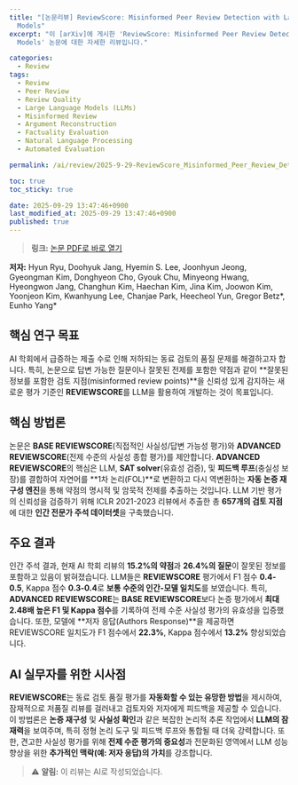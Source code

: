 ```yaml
---
title: "[논문리뷰] ReviewScore: Misinformed Peer Review Detection with Large Language
  Models"
excerpt: "이 [arXiv]에 게시한 'ReviewScore: Misinformed Peer Review Detection with Large Language
  Models' 논문에 대한 자세한 리뷰입니다."

categories:
  - Review
tags:
  - Review
  - Peer Review
  - Review Quality
  - Large Language Models (LLMs)
  - Misinformed Review
  - Argument Reconstruction
  - Factuality Evaluation
  - Natural Language Processing
  - Automated Evaluation

permalink: /ai/review/2025-9-29-ReviewScore_Misinformed_Peer_Review_Detection_with_Large_Language_Models/

toc: true
toc_sticky: true

date: 2025-09-29 13:47:46+0900
last_modified_at: 2025-09-29 13:47:46+0900
published: true
---
```

> **링크:** [논문 PDF로 바로 열기](https://arxiv.org/abs/2509.21679)

**저자:** Hyun Ryu, Doohyuk Jang, Hyemin S. Lee, Joonhyun Jeong, Gyeongman Kim, Donghyeon Cho, Gyouk Chu, Minyeong Hwang, Hyeongwon Jang, Changhun Kim, Haechan Kim, Jina Kim, Joowon Kim, Yoonjeon Kim, Kwanhyung Lee, Chanjae Park, Heecheol Yun, Gregor Betz*, Eunho Yang*



## 핵심 연구 목표
AI 학회에서 급증하는 제출 수로 인해 저하되는 동료 검토의 품질 문제를 해결하고자 합니다. 특히, 논문으로 답변 가능한 질문이나 잘못된 전제를 포함한 약점과 같이 **잘못된 정보를 포함한 검토 지점(misinformed review points)**을 신뢰성 있게 감지하는 새로운 평가 기준인 **REVIEWSCORE**를 LLM을 활용하여 개발하는 것이 목표입니다.

## 핵심 방법론
논문은 **BASE REVIEWSCORE**(직접적인 사실성/답변 가능성 평가)와 **ADVANCED REVIEWSCORE**(전제 수준의 사실성 종합 평가)를 제안합니다. **ADVANCED REVIEWSCORE**의 핵심은 LLM, **SAT solver**(유효성 검증), 및 **피드백 루프**(충실성 보장)를 결합하여 자연어를 **1차 논리(FOL)**로 변환하고 다시 역변환하는 **자동 논증 재구성 엔진**을 통해 약점의 명시적 및 암묵적 전제를 추출하는 것입니다. LLM 기반 평가의 신뢰성을 검증하기 위해 ICLR 2021-2023 리뷰에서 추출한 총 **657개의 검토 지점**에 대한 **인간 전문가 주석 데이터셋**을 구축했습니다.

## 주요 결과
인간 주석 결과, 현재 AI 학회 리뷰의 **15.2%의 약점**과 **26.4%의 질문**이 잘못된 정보를 포함하고 있음이 밝혀졌습니다. LLM들은 **REVIEWSCORE** 평가에서 F1 점수 **0.4-0.5**, Kappa 점수 **0.3-0.4**로 **보통 수준의 인간-모델 일치도**를 보였습니다. 특히, **ADVANCED REVIEWSCORE**는 **BASE REVIEWSCORE**보다 논증 평가에서 **최대 2.48배 높은 F1 및 Kappa 점수**를 기록하여 전제 수준 사실성 평가의 유효성을 입증했습니다. 또한, 모델에 **저자 응답(Authors Response)**을 제공하면 REVIEWSCORE 일치도가 F1 점수에서 **22.3%**, Kappa 점수에서 **13.2%** 향상되었습니다.

## AI 실무자를 위한 시사점
**REVIEWSCORE**는 동료 검토 품질 평가를 **자동화할 수 있는 유망한 방법**을 제시하여, 잠재적으로 저품질 리뷰를 걸러내고 검토자와 저자에게 피드백을 제공할 수 있습니다. 이 방법론은 **논증 재구성** 및 **사실성 확인**과 같은 복잡한 논리적 추론 작업에서 **LLM의 잠재력**을 보여주며, 특히 정형 논리 도구 및 피드백 루프와 통합될 때 더욱 강력합니다. 또한, 견고한 사실성 평가를 위해 **전제 수준 평가의 중요성**과 전문화된 영역에서 LLM 성능 향상을 위한 **추가적인 맥락(예: 저자 응답)의 가치**를 강조합니다.

> ⚠️ **알림:** 이 리뷰는 AI로 작성되었습니다.